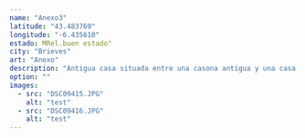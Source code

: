```yaml
---
name: "Anexo3"
latitude: "43.483769"
longitude: "-6.435610"
estado: MRel.buen estado"
city: "Brieves"
art: "Anexo"
description: "Antigua casa situada entre una casona antigua y una casa mas nueva."
option: ""
images:
  - src: "DSC09415.JPG"
    alt: "test"
  - src: "DSC09416.JPG"
    alt: "test"
---
```

